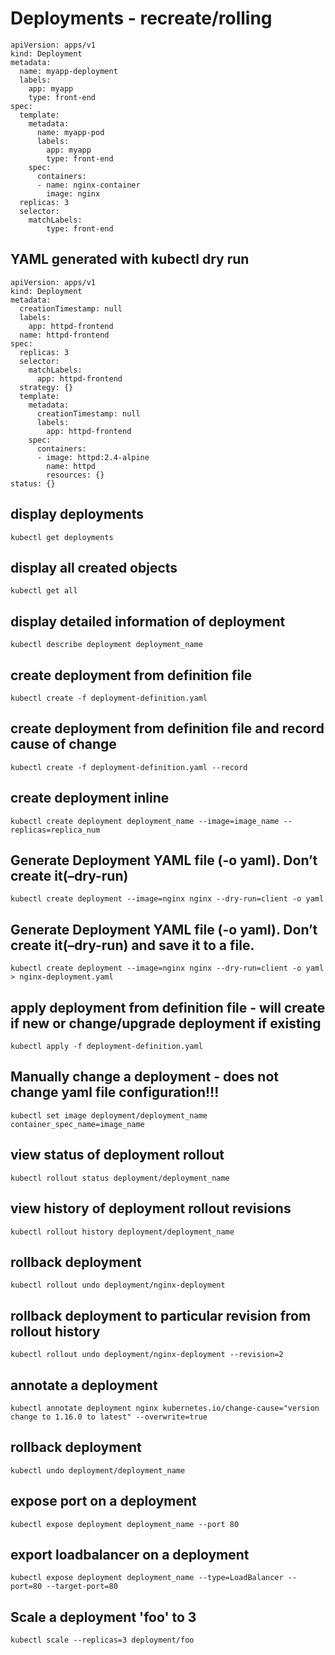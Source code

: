 # Deployments - recreate/rolling

```
apiVersion: apps/v1
kind: Deployment
metadata:
  name: myapp-deployment
  labels:
    app: myapp
    type: front-end
spec:
  template:
    metadata:
      name: myapp-pod
      labels:
        app: myapp
        type: front-end
    spec:
      containers:
      - name: nginx-container
        image: nginx
  replicas: 3
  selector: 
    matchLabels:
        type: front-end
```
## YAML generated with kubectl dry run
```
apiVersion: apps/v1
kind: Deployment
metadata:
  creationTimestamp: null
  labels:
    app: httpd-frontend
  name: httpd-frontend
spec:
  replicas: 3
  selector:
    matchLabels:
      app: httpd-frontend
  strategy: {}
  template:
    metadata:
      creationTimestamp: null
      labels:
        app: httpd-frontend
    spec:
      containers:
      - image: httpd:2.4-alpine
        name: httpd
        resources: {}
status: {}
```
## display deployments
`kubectl get deployments`
## display all created objects
`kubectl get all`
## display detailed information of deployment
`kubectl describe deployment deployment_name`
## create deployment from definition file
`kubectl create -f deployment-definition.yaml`
## create deployment from definition file and record cause of change
`kubectl create -f deployment-definition.yaml --record`
## create deployment inline
`kubectl create deployment deployment_name --image=image_name --replicas=replica_num`
## Generate Deployment YAML file (-o yaml). Don’t create it(–dry-run)
`kubectl create deployment --image=nginx nginx --dry-run=client -o yaml`
## Generate Deployment YAML file (-o yaml). Don’t create it(–dry-run) and save it to a file.
`kubectl create deployment --image=nginx nginx --dry-run=client -o yaml > nginx-deployment.yaml`
## apply deployment from definition file - will create if new or change/upgrade deployment if existing
`kubectl apply -f deployment-definition.yaml`
## Manually change a deployment - does not change yaml file configuration!!!
`kubectl set image deployment/deployment_name container_spec_name=image_name`
## view status of deployment rollout
`kubectl rollout status deployment/deployment_name`
## view history of deployment rollout revisions
`kubectl rollout history deployment/deployment_name`
## rollback deployment
`kubectl rollout undo deployment/nginx-deployment`
## rollback deployment to particular revision from rollout history
`kubectl rollout undo deployment/nginx-deployment --revision=2`
## annotate a deployment
`kubectl annotate deployment nginx kubernetes.io/change-cause="version change to 1.16.0 to latest" --overwrite=true`
## rollback deployment
`kubectl undo deployment/deployment_name`
## expose port on a deployment
`kubectl expose deployment deployment_name --port 80`
## export loadbalancer on a deployment
`kubectl expose deployment deployment_name --type=LoadBalancer --port=80 --target-port=80`
## Scale a deployment 'foo' to 3
`kubectl scale --replicas=3 deployment/foo`